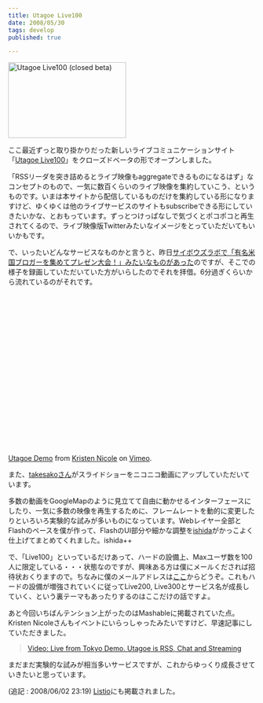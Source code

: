 ```yaml
---
title: Utagoe Live100
date: 2008/05/30
tags: develop
published: true

---
```


<p>
<a href="http://live.utagoe.com/" title="Utagoe Live100 (closed beta) by katsuma, on Flickr"><img src="http://farm3.static.flickr.com/2101/2535882370_417b286d2c_m.jpg" width="240" height="154" alt="Utagoe Live100 (closed beta)" /></a>
</p>

<p>ここ最近ずっと取り掛かりだった新しいライブコミュニケーションサイト「<a href="http://live.utagoe.com/">Utagoe Live100</a>」をクローズドベータの形でオープンしました。
</p>

<p>「RSSリーダを突き詰めるとライブ映像もaggregateできるものになるはず」なコンセプトのもので、一気に数百くらいのライブ映像を集約していこう、というものです。いまは本サイトから配信しているものだけを集約している形になりますけど、ゆくゆくは他のライブサービスのサイトもsubscribeできる形にしていきたいかな、とおもっています。ずっとつけっぱなしで気づくとポコポコと再生されてくるので、ライブ映像版Twitterみたいなイメージをとっていただいてもいいかもです。</p>

<p>
で、いったいどんなサービスなものかと言うと、昨日<a href="http://d.hatena.ne.jp/shi3z/20080529/1212068535">サイボウズラボで「有名米国ブロガーを集めてプレゼン大会！」みたいなものがあった</a>のですが、そこでの様子を録画していただいていた方がいらしたのでそれを拝借。6分過ぎくらいから流れているのがそれです。</p>

<p>
<object width="400" height="327">	<param name="allowfullscreen" value="true" />	<param name="allowscriptaccess" value="always" />	<param name="movie" value="http://www.vimeo.com/moogaloop.swf?clip_id=1085803&amp;server=www.vimeo.com&amp;show_title=1&amp;show_byline=1&amp;show_portrait=0&amp;color=&amp;fullscreen=1" />	<embed src="http://www.vimeo.com/moogaloop.swf?clip_id=1085803&amp;server=www.vimeo.com&amp;show_title=1&amp;show_byline=1&amp;show_portrait=0&amp;color=&amp;fullscreen=1" type="application/x-shockwave-flash" allowfullscreen="true" allowscriptaccess="always" width="400" height="327"></embed></object><br /><a href="http://www.vimeo.com/1085803?pg=embed&sec=1085803">Utagoe Demo</a> from <a href="http://www.vimeo.com/user398278?pg=embed&sec=1085803">Kristen Nicole</a> on <a href="http://vimeo.com?pg=embed&sec=1085803">Vimeo</a>.
</p>

<p>また、<a href="http://d.hatena.ne.jp/TAKESAKO/20080529">takesakoさん</a>がスライドショーをニコニコ動画にアップしていただいています。</p>

<p>多数の動画をGoogleMapのように見立てて自由に動かせるインターフェースにしたり、一気に多数の映像を再生するために、フレームレートを動的に変更したりといろいろ実験的な試みが多いものになっています。Webレイヤー全部とFlashのベースを僕が作って、FlashのUI部分や細かな調整を<a href="http://twitter.com/ishida">ishida</a>がかっこよく仕上げてまとめてくれました。ishida++　</p>

<p>で、「Live100」といっているだけあって、ハードの設備上、Maxユーザ数を100人に限定している・・・状態なのですが、興味ある方は僕にメールくだされば招待状おくりますので。ちなみに僕のメールアドレスは<a href="http://blog.katsuma.tv/2005/05/about.html">ここ</a>からどうぞ。これもハードの設備が増強されていくに従ってLive200, Live300とサービス名が成長していく、という裏テーマもあったりするのはここだけの話ですよ。</p>

<p>あと今回いちばんテンション上がったのはMashableに掲載されていた点。Kristen Nicoleさんもイベントにいらっしゃったみたいですけど、早速記事にしていただきました。 </p>

<blockquote><p><a href="http://mashable.com/2008/05/29/utago/">Video: Live from Tokyo Demo. Utagoe is RSS, Chat and Streaming</a></p></blockquote>


<p>まだまだ実験的な試みが相当多いサービスですが、これからゆっくり成長させていきたいと思っています。</p>

<p>
(追記 :  2008/06/02 23:19) <a href="http://www.listio.com/web20/story.php?id=6793">Listio</a>にも掲載されました。
</p>
